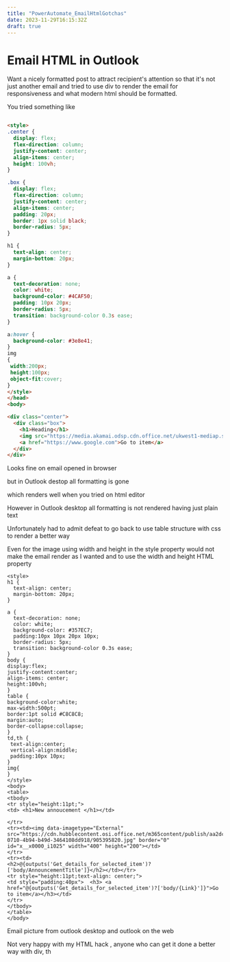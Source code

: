 ```yaml
---
title: "PowerAutomate_EmailHtmlGotchas"
date: 2023-11-29T16:15:32Z
draft: true
---
```


# Email HTML in Outlook

Want a nicely formatted post to attract recipient's attention so that it's not just another email and tried to use div to render the email for responsiveness and what modern html should be formatted.

You tried something like

```html

<style>
.center {
  display: flex;
  flex-direction: column;
  justify-content: center;
  align-items: center;
  height: 100vh;
}

.box {
  display: flex;
  flex-direction: column;
  justify-content: center;
  align-items: center;
  padding: 20px;
  border: 1px solid black;
  border-radius: 5px;
}

h1 {
  text-align: center;
  margin-bottom: 20px;
}

a {
  text-decoration: none;
  color: white;
  background-color: #4CAF50;
  padding: 10px 20px;
  border-radius: 5px;
  transition: background-color 0.3s ease;
}

a:hover {
  background-color: #3e8e41;
}
img
{
 width:200px;
 height:100px;
 object-fit:cover;
}
</style>
</head>
<body>

<div class="center">
  <div class="box">
    <h1>Heading</h1>
    <img src="https://media.akamai.odsp.cdn.office.net/ukwest1-mediap.svc.ms/transform/thumbnail?provider=url&inputFormat=jpg&docid=https%3A%2F%2Fcdn.hubblecontent.osi.office.net%2Fm365content%2Fpublish%2F005292d6-9dcc-4fc5-b50b-b2d0383a411b%2Fimage.jpg&w=400"></img>
    <a href="https://www.google.com">Go to item</a>
  </div>
</div>

```
Looks fine on email opened in browser 


but in Outlook destop all formatting is gone 

which renders well when you tried on html editor

However in Outlook desktop all formatting is not rendered having just plain text 

Unfortunately had to admit defeat to go back to use table structure with css to render a better way 

Even for the image using width and height in the style property would not make the email render as I wanted and to use the width and height HTML property

```
<style>
h1 {
  text-align: center;
  margin-bottom: 20px;
}

a {
  text-decoration: none;
  color: white;
  background-color: #357EC7;
  padding:10px 10px 20px 10px;
  border-radius: 5px;
  transition: background-color 0.3s ease;
}
body {
display:flex;
justify-content:center;
align-items: center;
height:100vh;
}
table {
background-color:white;
max-width:500pt;
border:1pt solid #C8C8C8;
margin:auto;
border-collapse:collapse;
}
td,th {
 text-align:center;
 vertical-align:middle;
 padding:10px 10px;
}
img{
}
</style>
<body>
<table>
<tbody>
<tr style="height:11pt;"> 
<td> <h1>New annoucement </h1></td>

</tr>
<tr><td><img data-imagetype="External" src="https://cdn.hubblecontent.osi.office.net/m365content/publish/aa2dc6cd-0710-4b94-b49d-3464108dd918/905395820.jpg" border="0" id="x__x0000_i1025" width="400" height="200"></td>
</tr>
<tr><td>
<h2>@{outputs('Get_details_for_selected_item')?['body/AnnouncementTitle']}</h2></td></tr>
<tr style="height:11pt;text-align: center;"> 
<td style="padding:40px">  <h3> <a href="@{outputs('Get_details_for_selected_item')?['body/{Link}']}">Go to item</a></h3></td>
</tr>
</tbody>
</table>
</body>
```

Email picture from outlook desktop and outlook on the web


Not very happy with my HTML hack , anyone who can get it done a better way with div, th
